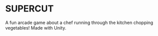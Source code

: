 # SUPERCUT
A fun arcade game about a chef running through the kitchen chopping vegetables! Made with Unity.
